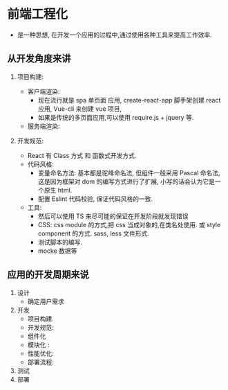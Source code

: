 # 前端工程化

-   是一种思想, 在开发一个应用的过程中,通过使用各种工具来提高工作效率.

## 从开发角度来讲

1.  项目构建:

    -   客户端渲染:
        -   现在流行就是 spa 单页面 应用, create-react-app 脚手架创建 react 应用, Vue-cli 来创建 vue 项目,
        -   如果是传统的多页面应用,可以使用 require.js + jquery 等.
    -   服务端渲染:

2.  开发规范:
    -   React 有 Class 方式 和 函数式开发方式.
    -   代码风格:
        -   变量命名方法: 基本都是驼峰命名法, 但组件一般采用 Pascal 命名法, 这是因为框架对 dom 的编写方式进行了扩展, 小写的话会认为它是一个原生 html.
        -   配置 Eslint 代码校验, 保证代码风格的一致.
    -   工具:
        -   然后可以使用 TS 来尽可能的保证在开发阶段就发现错误
        -   CSS: css module 的方式,把 css 当成对象的,在类名处使用. 或 style component 的方式. sass, less 文件形式.
        -   测试脚本的编写.
        -   mocke 数据等

## 应用的开发周期来说

1. 设计
    - 确定用户需求
2. 开发
    - 项目构建.
    - 开发规范:
    - 组件化
    - 模块化 :
    - 性能优化:
    - 部署流程:
3. 测试
4. 部署
